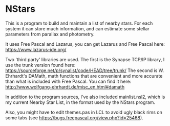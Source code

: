 # NStars

This is a program to build and maintain a list of nearby stars. For each system it can store much information, and can estimate some stellar parameters from parallax and photometry.

It uses Free Pascal and Lazarus, you can get Lazarus and Free Pascal here: https://www.lazarus-ide.org/

Two 'third party' libraries are used.
The first is the Synapse TCP/IP library, I use the trunk version found here: https://sourceforge.net/p/synalist/code/HEAD/tree/trunk/
The second is W. Ehrhardt's DAMath, math functions that are convenient and more accurate than what is included with Free Pascal. You can find it here: http://www.wolfgang-ehrhardt.de/misc_en.html#damath

In addition to the program sources, I've also included mainlist.nsl2, which is my current Nearby Star List, in the format used by the NStars program.

Also, you might have to edit themes.pas in LCL to avoid ugly black rims on some tabs (see https://bugs.freepascal.org/view.php?id=25468).